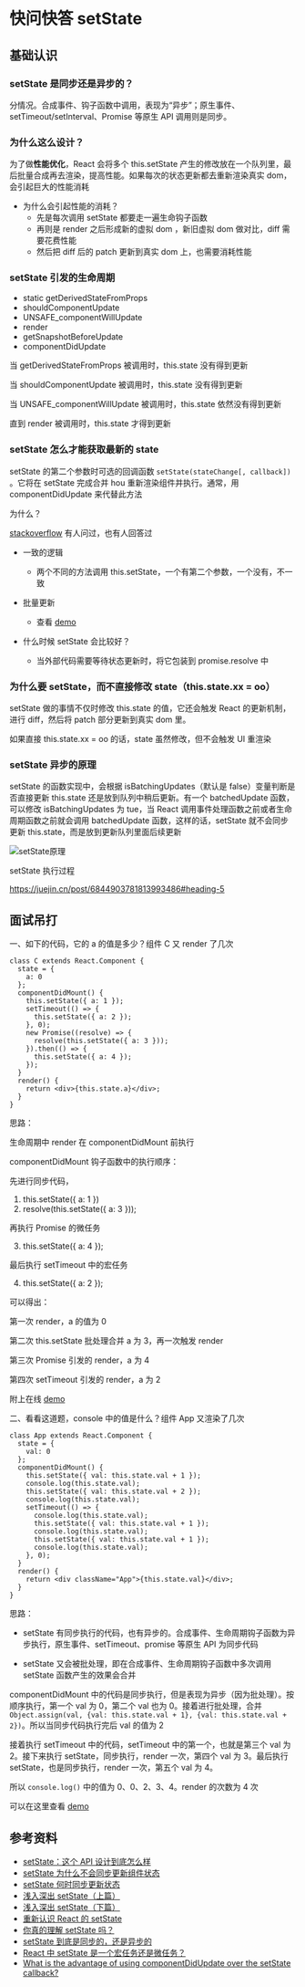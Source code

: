 # 快问快答 setState

## 基础认识

### setState 是同步还是异步的？

分情况。合成事件、钩子函数中调用，表现为“异步”；原生事件、setTimeout/setInterval、Promise 等原生 API 调用则是同步。

### 为什么这么设计？

为了做**性能优化**，React 会将多个 this.setState 产生的修改放在一个队列里，最后批量合成再去渲染，提高性能。如果每次的状态更新都去重新渲染真实 dom，会引起巨大的性能消耗

-   为什么会引起性能的消耗？
    -   先是每次调用 setState 都要走一遍生命钩子函数
    -   再则是 render 之后形成新的虚拟 dom ，新旧虚拟 dom 做对比，diff 需要花费性能
    -   然后把 diff 后的 patch 更新到真实 dom 上，也需要消耗性能

### setState 引发的生命周期

-   static getDerivedStateFromProps
-   shouldComponentUpdate
-   UNSAFE_componentWillUpdate
-   render
-   getSnapshotBeforeUpdate
-   componentDidUpdate

当 getDerivedStateFromProps 被调用时，this.state 没有得到更新

当 shouldComponentUpdate 被调用时，this.state 没有得到更新

当 UNSAFE_componentWillUpdate 被调用时，this.state 依然没有得到更新

直到 render 被调用时，this.state 才得到更新

### setState 怎么才能获取最新的 state

setState 的第二个参数时可选的回调函数 `setState(stateChange[, callback])` 。它将在 setState 完成合并 hou 重新渲染组件并执行。通常，用 componentDidUpdate 来代替此方法

为什么？

[stackoverflow](https://stackoverflow.com/questions/56501409/what-is-the-advantage-of-using-componentdidupdate-over-the-setstate-callback) 有人问过，也有人回答过

-   一致的逻辑

    -   两个不同的方法调用 this.setState，一个有第二个参数，一个没有，不一致

-   批量更新
    -   查看 [demo](https://codesandbox.io/s/blue-moon-mj5fz?file=/src/App.js)
-   什么时候 setState 会比较好？
    -   当外部代码需要等待状态更新时，将它包装到 promise.resolve 中

### 为什么要 setState，而不直接修改 state（this.state.xx = oo）

setState 做的事情不仅时修改 this.state 的值，它还会触发 React 的更新机制，进行 diff，然后将 patch 部分更新到真实 dom 里。

如果直接 this.state.xx = oo 的话，state 虽然修改，但不会触发 UI 重渲染

### setState 异步的原理

setState 的函数实现中，会根据 isBatchingUpdates（默认是 false）变量判断是否直接更新 this.state 还是放到队列中稍后更新。有一个 batchedUpdate 函数，可以修改 isBatchingUpdates 为 tue，当 React 调用事件处理函数之前或者生命周期函数之前就会调用 batchedUpdate 函数，这样的话，setState 就不会同步更新 this.state，而是放到更新队列里面后续更新

![setState原理](https://i.loli.net/2021/09/13/yJb7HlFMe5pAZkU.png)

setState 执行过程

https://juejin.cn/post/6844903781813993486#heading-5

## 面试吊打

一、如下的代码，它的 a 的值是多少？组件 C 又 render 了几次

```react
class C extends React.Component {
  state = {
    a: 0
  };
  componentDidMount() {
    this.setState({ a: 1 });
    setTimeout(() => {
      this.setState({ a: 2 });
    }, 0);
    new Promise((resolve) => {
      resolve(this.setState({ a: 3 }));
    }).then(() => {
      this.setState({ a: 4 });
    });
  }
  render() {
    return <div>{this.state.a}</div>;
  }
}
```

思路：

生命周期中 render 在 componentDidMount 前执行

componentDidMount 钩子函数中的执行顺序：

先进行同步代码，

1. this.setState({ a: 1 })
2. resolve(this.setState({ a: 3 }));

再执行 Promise 的微任务

3. this.setState({ a: 4 });

最后执行 setTimeout 中的宏任务

4. this.setState({ a: 2 });

可以得出：

第一次 render，a 的值为 0

第二次 this.setState 批处理合并 a 为 3，再一次触发 render

第三次 Promise 引发的 render，a 为 4

第四次 setTimeout 引发的 render，a 为 2

附上在线 [demo](https://codesandbox.io/s/exciting-brattain-1pi5m?file=/src/App.js)

二、看看这道题，console 中的值是什么？组件 App 又渲染了几次

```react
class App extends React.Component {
  state = {
    val: 0
  };
  componentDidMount() {
    this.setState({ val: this.state.val + 1 });
    console.log(this.state.val);
    this.setState({ val: this.state.val + 2 });
    console.log(this.state.val);
    setTimeout(() => {
      console.log(this.state.val);
      this.setState({ val: this.state.val + 1 });
      console.log(this.state.val);
      this.setState({ val: this.state.val + 1 });
      console.log(this.state.val);
    }, 0);
  }
  render() {
    return <div className="App">{this.state.val}</div>;
  }
}
```

思路：

-   setState 有同步执行的代码，也有异步的。合成事件、生命周期钩子函数为异步执行，原生事件、setTimeout、promise 等原生 API 为同步代码

-   setState 又会被批处理，即在合成事件、生命周期钩子函数中多次调用 setState 函数产生的效果会合并

componentDidMount 中的代码是同步执行，但是表现为异步（因为批处理）。按顺序执行，第一个 val 为 0，第二个 val 也为 0。接着进行批处理，合并 `Object.assign(val, {val: this.state.val + 1}, {val: this.state.val + 2})`。所以当同步代码执行完后 val 的值为 2

接着执行 setTimeout 中的代码，setTimeout 中的第一个，也就是第三个 val 为 2。接下来执行 setState，同步执行，render 一次，第四个 val 为 3。最后执行 setState，也是同步执行，render 一次，第五个 val 为 4。

所以 `console.log()` 中的值为 0、0、2、3、4。render 的次数为 4 次

可以在这里查看 [demo](https://codesandbox.io/s/setstate-216l6?file=/src/App.js)

## 参考资料

-   [setState：这个 API 设计到底怎么样](https://zhuanlan.zhihu.com/p/25954470)
-   [setState 为什么不会同步更新组件状态](https://zhuanlan.zhihu.com/p/25990883)
-   [setState 何时同步更新状态](https://zhuanlan.zhihu.com/p/26069727)
-   [浅入深出 setState（上篇）](https://segmentfault.com/a/1190000015615057)
-   [浅入深出 setState（下篇）](https://segmentfault.com/a/1190000015821018)
-   [重新认识 React 的 setState](https://keqingrong.cn/blog/2019-04-01-react-setstate)
-   [你真的理解 setState 吗？](https://zhuanlan.zhihu.com/p/39512941)
-   [setState 到底是同步的，还是异步的](https://mp.weixin.qq.com/s/my2Jx7pcbVYnaCWklAzKXA)
-   [React 中 setState 是一个宏任务还是微任务？](https://segmentfault.com/a/1190000040445026)
-   [What is the advantage of using componentDidUpdate over the setState callback?](https://stackoverflow.com/questions/56501409/what-is-the-advantage-of-using-componentdidupdate-over-the-setstate-callback)
